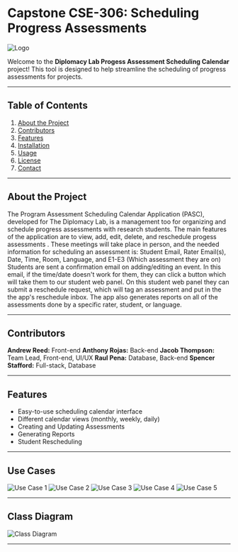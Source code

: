 # Capstone CSE-306: Scheduling Progress Assessments

![Logo](https://example.com/logo.png) <!-- Replace with your own image link -->

Welcome to the **Diplomacy Lab Progess Assessment Scheduling Calendar** project! This tool is designed to help streamline the scheduling of progress assessments for projects.

---

## Table of Contents

1. [About the Project](#about-the-project)
2. [Contributors](#contributors)
3. [Features](#features)
4. [Installation](#installation)
5. [Usage](#usage)
6. [License](#license)
7. [Contact](#contact)

---

## About the Project

The Program Assessment Scheduling Calendar Application (PASC), developed for The Diplomacy Lab, is a management too for organizing and schedule progress assessments with research students. The main features of the application are to view, add, edit, delete, and reschedule progess assessments . These meetings will take place in person, and the needed information for scheduling an assessment is: Student Email, Rater Email(s), Date, Time, Room, Language, and E1-E3 (Which assessment they are on) Students are sent a confirmation email on adding/editing an event. In this email, if the time/date doesn't work for them, they can click a button which will take them to our student web panel. On this student web panel they can submit a reschedule request, which will tag an assessment and put in the the app's reschedule inbox. The app also generates reports on all of the assessments done by a specific rater, student, or language.


---

## Contributors

**Andrew Reed:** Front-end
**Anthony Rojas:** Back-end
**Jacob Thompson:** Team Lead, Front-end, UI/UX
**Raul Pena:** Database, Back-end
**Spencer Stafford:** Full-stack, Database

---

## Features

- Easy-to-use scheduling calendar interface
- Different calendar views (monthly, weekly, daily)
- Creating and Updating Assessments
- Generating Reports
- Student Rescheduling

---

## Use Cases

![Use Case 1](https://example.com/logo.png) <!-- Replace with your own image link -->
![Use Case 2](https://example.com/logo.png) <!-- Replace with your own image link -->
![Use Case 3](https://example.com/logo.png) <!-- Replace with your own image link -->
![Use Case 4](https://example.com/logo.png) <!-- Replace with your own image link -->
![Use Case 5](https://example.com/logo.png) <!-- Replace with your own image link -->


---

## Class Diagram

![Class Diagram](https://example.com/logo.png) <!-- Replace with your own image link -->

---


